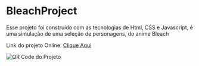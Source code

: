 # BleachProject
Esse projeto foi construído com as tecnologias de Html, CSS e Javascript, é uma simulação de uma seleção de personagens, do anime Bleach

Link do projeto Online: [Clique Aqui](https://quiet-pothos-310f4d.netlify.app/) 

![QR Code do Projeto](https://firebasestorage.googleapis.com/v0/b/iviniciusandradeportfolio.appspot.com/o/BleachQrCode.png?alt=media&token=9a14fa76-acf6-4b55-95b8-210bf1795617)
